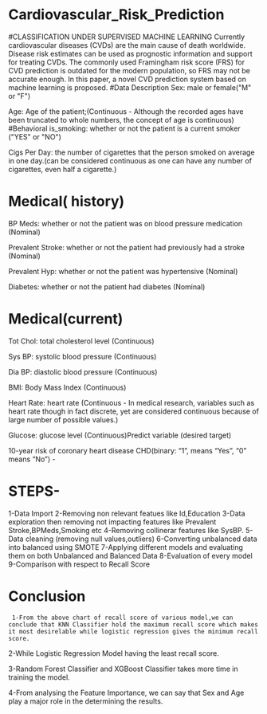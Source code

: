 # Cardiovascular_Risk_Prediction
#CLASSIFICATION UNDER SUPERVISED MACHINE LEARNING
Currently cardiovascular diseases (CVDs) are the main cause of death worldwide. Disease risk estimates can be used as prognostic information and support for treating CVDs. The commonly used Framingham risk score (FRS) for CVD prediction is outdated for the modern population, so FRS may not be accurate enough. In this paper, a novel CVD prediction system based on machine learning is proposed.
#Data Description
 Sex: male or female("M" or "F")

 Age: Age of the patient;(Continuous - Although the recorded ages have been truncated to whole numbers, the concept of age is continuous)
 #Behavioral
  is_smoking: whether or not the patient is a current smoker ("YES" or "NO")

 Cigs Per Day: the number of cigarettes that the person smoked on average in one day.(can be considered continuous as one can have any number of cigarettes, even half a cigarette.)
# Medical( history)
  BP Meds: whether or not the patient was on blood pressure medication (Nominal)

  Prevalent Stroke: whether or not the patient had previously had a stroke (Nominal)

  Prevalent Hyp: whether or not the patient was hypertensive (Nominal)

  Diabetes: whether or not the patient had diabetes (Nominal)
  
  # Medical(current)
  
  Tot Chol: total cholesterol level (Continuous)

  Sys BP: systolic blood pressure (Continuous)

  Dia BP: diastolic blood pressure (Continuous)

  BMI: Body Mass Index (Continuous)

  Heart Rate: heart rate (Continuous - In medical research, variables such as heart rate though in  fact discrete, yet are considered continuous because of large number of possible values.)

  Glucose: glucose level (Continuous)Predict variable (desired target)

  10-year risk of coronary heart disease CHD(binary: “1”, means “Yes”, “0” means “No”) -
  
  # STEPS-
  
 1-Data Import
 2-Removing non relevant featues like Id,Education
 3-Data exploration then removing not impacting features like Prevalent Stroke,BPMeds,Smoking etc
 4-Removing collinerar features like SysBP.
 5-Data cleaning (removing null values,outliers)
 6-Converting unbalanced data into balanced using SMOTE
 7-Applying different models and evaluating them on both Unbalanced and Balanced Data
 8-Evaluation of every model
 9-Comparison with respect to Recall Score
 
  # Conclusion 
  
  
     1-From the above chart of recall score of various model,we can conclude that KNN Classifier hold the maximum recall score which makes it most desirelable while logistic regression gives the minimum recall score.

   2-While Logistic Regression Model having the least recall score.

   3-Random Forest Classifier and XGBoost Classifier takes more time in training the model.

   4-From analysing the Feature Importance, we can say that Sex and Age play a major role in the determining the results.
